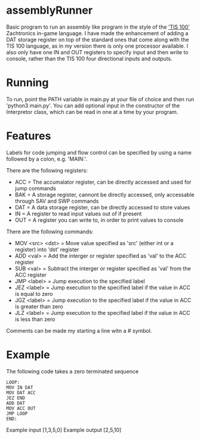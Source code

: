 # assemblyRunner
Basic program to run an assembly like program in the style of the ['TIS 100'](http://www.zachtronics.com/tis-100/) Zachtronics in-game language. I have made the enhancement of adding a DAT storage register on top of the standard ones that come along with the TIS 100 language, as in my version there is only one processor available. I also only have one IN and OUT registers to specify input and then write to console, rather than the TIS 100 four directional inputs and outputs.

# Running
To run, point the PATH variable in main.py at your file of choice and then run 'python3 main.py'. You can add optional input in the constructor of the Interpretor class, which can be read in one at a time by your program.

# Features
Labels for code jumping and flow control can be specified by using a name followed by a colon, e.g. 'MAIN:'.

There are the following registers:
- ACC = The accumalator register, can be directly accessed and used for jump commands
- BAK = A storage register, cannont be directly accessed, only accessable through SAV and SWP commands
- DAT = A data storage register, can be directly accessed to store values
- IN = A register to read input values out of if present
- OUT = A register you can write to, in order to print values to console

There are the following commands:
- MOV \<src\> \<dst\> = Move value specified as 'src' (either int or a register) into 'dst' register
- ADD \<val\> = Add the interger or register specified as 'val' to the ACC register
- SUB \<val\> = Subtract the interger or register specified as 'val' from the ACC register
- JMP \<label\> = Jump execution to the specified label
- JEZ \<label\> = Jump execution to the specified label if the value in ACC is equal to zero
- JGZ \<label\> = Jump execution to the specified label if the value in ACC is greater than zero
- JLZ \<label\> = Jump execution to the specified label if the value in ACC is less than zero

Comments can be made my starting a line witn a \# symbol.

# Example 
The following code takes a zero terminated sequence 
```
LOOP:
MOV IN DAT
MOV DAT ACC
JEZ END
ADD DAT
MOV ACC OUT
JMP LOOP
END:
```
Example input \[1,3,5,0\]
Example output \[2,5,10\]